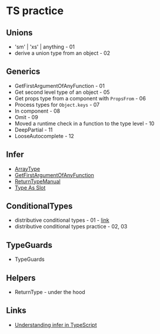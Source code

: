 # TS practice

## Unions

- 'sm' | 'xs' | anything - 01
- derive a union type from an object - 02

## Generics

- GetFirstArgumentOfAnyFunction - 01
- Get second level type of an object - 05
- Get props type from a component with `PropsFrom` - 06
- Process types for `Object.keys` - 07
- In component - 08
- Omit - 09
- Moved a runtime check in a function to the type level - 10
- DeepPartial - 11
- LooseAutocomplete - 12

## Infer

- [ArrayType](src/infer/Example01.ts)
- [GetFirstArgumentOfAnyFunction](src/generics/Example01.ts)
- [ReturnTypeManual](src/infer/ReturnType01.ts)
- [Type As Slot](src/infer/TypeAsSlot.ts)

## ConditionalTypes

- distributive conditional types - 01 - [link](https://artsy.github.io/blog/2018/11/21/conditional-types-in-typescript/)
- distributive conditional types practice - 02, 03

## TypeGuards

- TypeGuards

## Helpers

- ReturnType - under the hood

## Links

- [Understanding infer in TypeScript](https://blog.logrocket.com/understanding-infer-typescript/)
